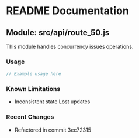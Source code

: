 # README Documentation

## Module: src/api/route_50.js

This module handles concurrency issues operations.

### Usage

```java
// Example usage here
```

### Known Limitations

- Inconsistent state Lost updates

### Recent Changes

- Refactored in commit 3ec72315
